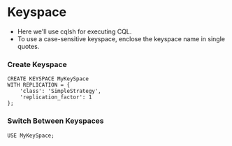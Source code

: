 # Keyspace
* Here we'll use cqlsh for executing CQL.
* To use a case-sensitive keyspace, enclose the keyspace name in single quotes.

### Create Keyspace
    CREATE KEYSPACE MyKeySpace 
    WITH REPLICATION = {
        'class': 'SimpleStrategy',
        'replication_factor': 1    
    };    
    
### Switch Between Keyspaces
    USE MyKeySpace;
    
    
        
    
    